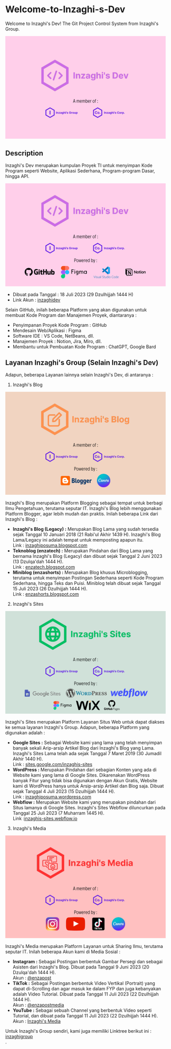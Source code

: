 # Welcome-to-Inzaghi-s-Dev
Welcome to Inzaghi's Dev! The Git Project Control System from Inzaghi's Group.

![Inzaghi's Dev](/images/inzaghis-dev-by-inzaghis-group-corp.png)

## Description
Inzaghi's Dev merupakan kumpulan Proyek TI untuk menyimpan Kode Program seperti Website, Aplikasi Sederhana, Program-program Dasar, hingga API.

![Inzaghi's Dev with Collaborator Platforms](/images/inzaghis-dev-with-collabolator-platforms.png)
* Dibuat pada Tanggal : 18 Juli 2023 (29 Dzulhijjah 1444 H)
* Link Akun : [inzaghidev](https://github.com/inzaghidev)

Selain GitHub, inilah beberapa Platform yang akan digunakan untuk membuat Kode Program dan Manajemen Proyek, diantaranya :
* Penyimpanan Proyek Kode Program : GitHub
* Mendesain Web/Aplikasi : Figma
* Software IDE : VS Code, NetBeans, dll.
* Manajemen Proyek : Notion, Jira, Miro, dll.
* Membantu untuk Pembuatan Kode Program : ChatGPT, Google Bard

## Layanan Inzaghi's Group (Selain Inzaghi's Dev)

Adapun, beberapa Layanan lainnya selain Inzaghi's Dev, di antaranya :

1. Inzaghi's Blog

![Inzaghi's Blog with Collaborator Platforms](/images/inzaghis-blog-with-collabolator-platforms.png)

Inzaghi's Blog merupakan Platform Blogging sebagai tempat untuk berbagi Ilmu Pengetahuan, terutama seputar IT. Inzaghi's Blog lebih menggunakan Platform Blogger, agar lebih mudah dan praktis. Inilah beberapa Link dari Inzaghi's Blog :
* **Inzaghi's Blog (Legacy) :** Merupakan Blog Lama yang sudah tersedia sejak Tanggal 10 Januari 2018 (21 Rabi'ul Akhir 1439 H). Inzaghi's Blog Lama/Legacy ini adalah tempat untuk memposting apapun itu.\
  Link : [inzaghiposuma.blogspot.com](https://inzaghiposuma.blogspot.com)
* **Teknoblog (enzatech) :** Merupakan Pindahan dari Blog Lama yang bernama Inzaghi's Blog (Legacy) dan dibuat sejak Tanggal 2 Juni 2023 (13 Dzulqa'dah 1444 H).\
  Link : [enzatech.blogspot.com](https://enzatech.blogspot.com)
* **Miniblog (enzashorts) :** Merupakan Blog khusus Microblogging, terutama untuk menyimpan Postingan Sederhana seperti Kode Program Sederhana, hingga Teks dan Puisi. Miniblog telah dibuat sejak Tanggal 15 Juli 2023 (26 Dzulhijjah 1444 H).\
  Link : [enzashorts.blogspot.com](https://enzashorts.blogspot.com)

2. Inzaghi's Sites

![Inzaghi's Sites with Collaborator Platforms](/images/inzaghis-sites-with-collabolator-platforms.png)

Inzaghi's Sites merupakan Platform Layanan Situs Web untuk dapat diakses ke semua layanan Inzaghi's Group. Adapun, beberapa Platform yang digunakan adalah :
* **Google Sites :** Sebagai Website kami yang lama yang telah menyimpan banyak sekali Arip-arsip Artikel Blog dari Inzaghi's Blog yang Lama. Inzaghi's Sites Lama telah ada sejak Tanggal 7 Maret 2019 (30 Jumadil Akhir 1440 H).\
  Link : [sites.google.com/inzaghis-sites](https://sites.google.com/view/inzaghis-sites)
* **WordPress :** Merupakan Pindahan dari sebagian Konten yang ada di Website kami yang lama di Google Sites. Dikarenakan WordPress banyak Fitur yang tidak bisa digunakan dengan Akun Gratis, Website kami di WordPress hanya untuk Arsip-arsip Artikel dan Blog saja. Dibuat sejak Tanggal 4 Juli 2023 (15 Dzulhijjah 1444 H).\
  Link : [inzaghiposuma.wordpress.com](https://inzaghiposuma.wordpress.com)
* **Webflow :** Merupakan Website kami yang merupakan pindahan dari Situs lamanya di Google Sites. Inzaghi's Sites Webflow diluncurkan pada Tanggal 25 Juli 2023 (7 Muharram 1445 H).\
  Link :[inzaghis-sites.webflow.io](https://inzaghis-sites.webflow.io)
3. Inzaghi's Media

![Inzaghi's Media with Collaborator Platforms](/images/inzaghis-media-with-collabolator-platforms.png)

Inzaghi's Media merupakan Platform Layanan untuk Sharing Ilmu, terutama seputar IT. Inilah beberapa Akun kami di Media Sosial :
* **Instagram :** Sebagai Postingan berbentuk Gambar Persegi dan sebagai Asisten dari Inzaghi's Blog. Dibuat pada Tanggal 9 Juni 2023 (20 Dzulqa'dah 1444 H).\
  Akun : [@enzapost](https://www.instagram.com/enzapost)
* **TikTok :** Sebagai Postingan berbentuk Video Vertikal (Portrait) yang dapat di-Scrolling dan agar masuk ke dalam FYP dan juga kebanyakan adalah Video Tutorial. Dibuat pada Tanggal 11 Juli 2023 (22 Dzulhijjah 1444 H).\
  Akun : [@enzapostmedia](https://www.tiktok.com/@enzapostmedia)
* **YouTube :** Sebagai sebuah Channel yang berbentuk Video seperti Tutorial, dan dibuat pada Tanggal 11 Juli 2023 (22 Dzulhijjah 1444 H).\
  Akun : [Inzaghi's Media](https://www.youtube.com/@enzavlogpost)

Untuk Inzaghi's Group sendiri, kami juga memiliki Linktree berikut ini :
[inzaghigroup](https://linktr.ee/inzaghigroup)
\
.
